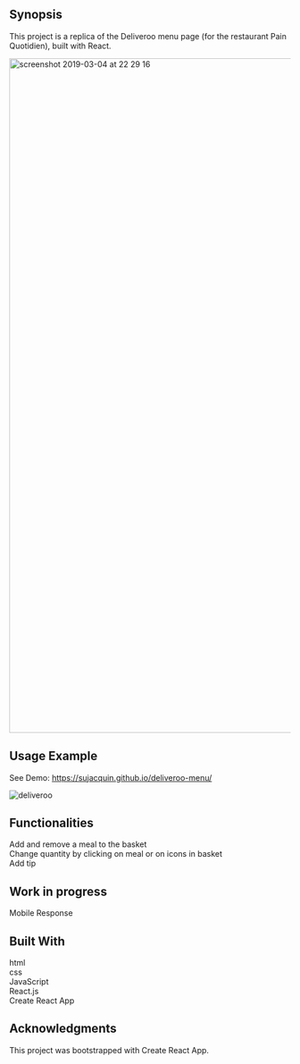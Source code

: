 ## Synopsis

This project is a replica of the Deliveroo menu page (for the restaurant Pain Quotidien), built with React.

<img width="1208" alt="screenshot 2019-03-04 at 22 29 16" src="https://user-images.githubusercontent.com/46267460/53764389-611cb580-3ecd-11e9-82ff-e44c853601f3.png">

## Usage Example

See Demo: https://sujacquin.github.io/deliveroo-menu/

![deliveroo](https://user-images.githubusercontent.com/46267460/53764792-8bbb3e00-3ece-11e9-99c7-a3ed9ce29d29.gif)



## Functionalities

Add and remove a meal to the basket <br>
Change quantity by clicking on meal or on icons in basket <br>
Add tip

## Work in progress

Mobile Response


## Built With
html <br>
css <br>
JavaScript <br>
React.js <br>
Create React App <br>

## Acknowledgments
This project was bootstrapped with Create React App.
